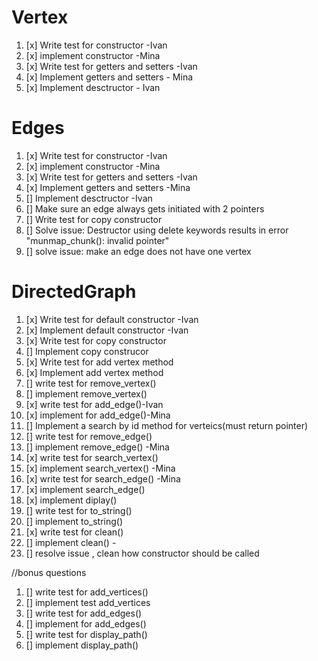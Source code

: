 
# Vertex
1. [x] Write test for constructor -Ivan
2. [x] implement constructor -Mina
3. [x] Write test for getters and setters -Ivan
4. [x] Implement getters and setters - Mina
5. [x] Implement desctructor - Ivan

# Edges
1. [x] Write test for constructor -Ivan
2. [x] implement constructor -Mina
3. [x] Write test for getters and setters -Ivan
4. [x] Implement getters and setters -Mina
5. [] Implement desctructor -Ivan
6. [] Make sure an edge always gets initiated with 2 pointers
7. [] Write test for copy constructor
8. [] Solve issue: Destructor using delete keywords results in error "munmap_chunk(): invalid pointer"
9. [] solve issue: make an edge does not have one vertex

# DirectedGraph
1.  [x] Write test for default constructor -Ivan
3.  [x] Implement default constructor -Ivan 
4.  [x] Write test for copy constructor
5.  [] Implement copy construcor
6.  [x] Write test for add vertex method
7.  [x] Implement add vertex method
8.  [] write test for remove_vertex()
9.  [] implement remove_vertex()
10. [x] write test for add_edge()-Ivan
12. [x] implement for add_edge()-Mina
13. [] Implement a search by id method for verteics(must return pointer)
14. [] write test for remove_edge()
15. [] implement remove_edge() -Mina
16. [x] write test for search_vertex()
17. [x] implement search_vertex() -Mina
18. [x] write test for search_edge() -Mina
19. [x] implement search_edge()
20. [x] implement diplay()
21. [] write test for to_string()
22. [] implement to_string()
23. [x] write test for clean()
24. [] implement clean() -
25. [] resolve issue , clean how constructor should be called


//bonus questions
1. [] write test for add_vertices()
2. [] implement test add_vertices
3.  [] write test for add_edges()
4. [] implement for add_edges()
5.  [] write test for display_path()
6. [] implement display_path()
